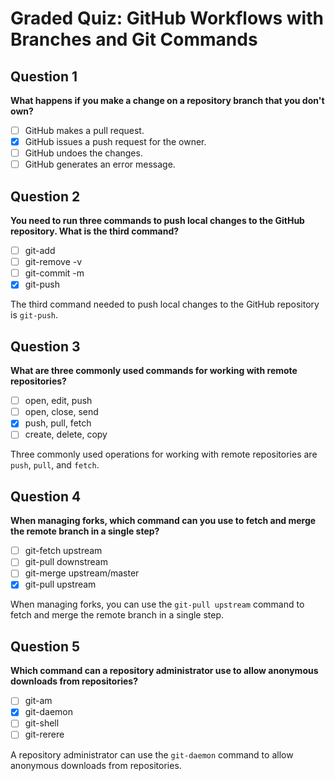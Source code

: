 # Graded Quiz: GitHub Workflows with Branches and Git Commands

## Question 1
**What happens if you make a change on a repository branch that you don't own?**
- [ ] GitHub makes a pull request.
- [x] GitHub issues a push request for the owner.
- [ ] GitHub undoes the changes.
- [ ] GitHub generates an error message.

## Question 2
**You need to run three commands to push local changes to the GitHub repository. What is the third command?**
- [ ] git-add
- [ ] git-remove -v
- [ ] git-commit -m
- [x] git-push

The third command needed to push local changes to the GitHub repository is `git-push`.

## Question 3
**What are three commonly used commands for working with remote repositories?**
- [ ] open, edit, push
- [ ] open, close, send
- [x] push, pull, fetch
- [ ] create, delete, copy

Three commonly used operations for working with remote repositories are `push`, `pull`, and `fetch`.

## Question 4
**When managing forks, which command can you use to fetch and merge the remote branch in a single step?**
- [ ] git-fetch upstream
- [ ] git-pull downstream
- [ ] git-merge upstream/master
- [x] git-pull upstream

When managing forks, you can use the `git-pull upstream` command to fetch and merge the remote branch in a single step.

## Question 5
**Which command can a repository administrator use to allow anonymous downloads from repositories?**
- [ ] git-am
- [x] git-daemon
- [ ] git-shell
- [ ] git-rerere

A repository administrator can use the `git-daemon` command to allow anonymous downloads from repositories.
